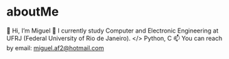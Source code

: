 # aboutMe
👋 Hi, I’m Miguel
👀 I currently study Computer and Electronic Engineering at UFRJ (Federal University of Rio de Janeiro). 
</> Python, C
📫 You can reach by email: miguel.af2@hotmail.com
